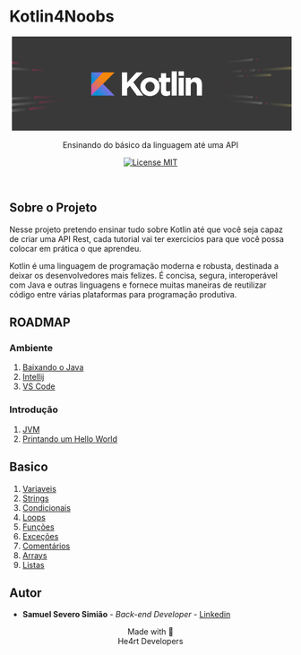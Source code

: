 # Kotlin4Noobs

<div align="center">
  <img src="./assets/kotlin.png" alt="kotlin">

  <p align="center">Ensinando do básico da linguagem até uma API</p>
  <p align="center">
    <a href="https://opensource.org/licenses/MIT">
      <img src="https://img.shields.io/badge/License-MIT-black.svg" alt="License MIT">
    </a>
  </p>
  <br>
</div>

## Sobre o Projeto

Nesse projeto pretendo ensinar tudo sobre Kotlin até que você seja capaz de criar uma API Rest, cada tutorial vai ter exercicios para que você possa colocar em prática o que aprendeu.

Kotlin é uma linguagem de programação moderna e robusta, destinada a deixar os desenvolvedores mais felizes. É concisa, segura, interoperável com Java e outras linguagens e fornece muitas maneiras de reutilizar código entre várias plataformas para programação produtiva.

## ROADMAP

### Ambiente

1. [Baixando o Java](/Ambiente/Java.md)
2. [Intellij](/Ambiente/Intellij.md)
3. [VS Code](/Ambiente/Vscode.md)

### Introdução

1. [JVM](/Introducao/JVM.md)
2. [Printando um Hello World](/Introducao/Hello-World.md)

## Basico

1. [Variaveis](/Basico/Variaveis.md)
2. [Strings](/Basico/Strings.md)
3. [Condicionais](/Basico/Condicionais.md)
4. [Loops](/Basico/Loops.md)
5. [Funções](/Basico/Funcoes.md)
6. [Exceções](/Basico/Excecao.md)
7. [Comentários](Basico/Comentarios.md)
8. [Arrays](Basico/Arrays.md)
9. [Listas](Basico/Listas.md)

## Autor

- **Samuel Severo Simião** - _Back-end Developer_ - [Linkedin](https://www.linkedin.com/in/samuel-severo-aa5a7419b/)

<p align="center">Made with 💜<br>He4rt Developers</p>
